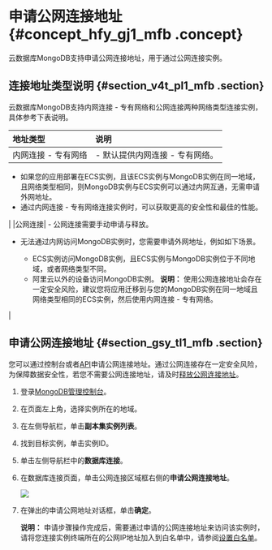 # 申请公网连接地址 {#concept_hfy_gj1_mfb .concept}

云数据库MongoDB支持申请公网连接地址，用于通过公网连接实例。

## 连接地址类型说明 {#section_v4t_pl1_mfb .section}

云数据库MongoDB支持内网连接 - 专有网络和公网连接两种网络类型连接实例，具体参考下表说明。

|地址类型|说明|
|:---|:-|
|内网连接 - 专有网络| -   默认提供内网连接 - 专有网络。
-   如果您的应用部署在ECS实例，且该ECS实例与MongoDB实例在同一地域，且网络类型相同，则MongoDB实例与ECS实例可以通过内网互通，无需申请外网地址。
-   通过内网连接 - 专有网络连接实例时，可以获取更高的安全性和最佳的性能。

 |
|公网连接| -   公网连接需要手动申请与释放。
-   无法通过内网访问MongoDB实例时，您需要申请外网地址，例如如下场景。

    -   ECS实例访问MongoDB实例，且ECS实例与MongoDB实例位于不同地域，或者网络类型不同。
    -   阿里云以外的设备访问MongoDB实例。
**说明：** 使用公网连接地址会存在一定安全风险，建议您将应用迁移到与您的MongoDB实例在同一地域且网络类型相同的ECS实例，然后使用内网连接 - 专有网络。


 |

## 申请公网连接地址 {#section_gsy_tl1_mfb .section}

您可以通过控制台或者[API](../../../../../intl.zh-CN/API参考/实例管理/AllocatePublicNetworkAddress.md#)申请公网连接地址。通过公网连接存在一定安全风险，为保障数据安全性，若您不需要公网连接地址，请及时[释放公网连接地址](../../../../../intl.zh-CN/用户指南/管理网络连接类型/释放公网连接地址.md#)。

1.  登录[MongoDB管理控制台](https://mongodb.console.aliyun.com/)。
2.  在页面左上角，选择实例所在的地域。
3.  在左侧导航栏，单击**副本集实例列表**。
4.  找到目标实例，单击实例ID。
5.  单击左侧导航栏中的**数据库连接**。
6.  在数据库连接页面，单击公网连接区域框右侧的**申请公网连接地址**。

    ![](http://static-aliyun-doc.oss-cn-hangzhou.aliyuncs.com/assets/img/6663/154745344437043_zh-CN.png)

7.  在弹出的申请公网地址对话框，单击**确定**。

    **说明：** 申请步骤操作完成后，需要通过申请的公网连接地址来访问该实例时，请将您连接实例终端所在的公网IP地址加入到白名单中，请参阅[设置白名单](intl.zh-CN/单节点快速入门/设置白名单.md)。


